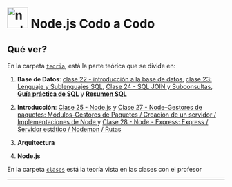 # <img width="48" height="48" src="https://img.icons8.com/fluency/48/node-js.png" alt="node-js"/> Node.js Codo a Codo


## Qué ver?


En la carpeta [`teoria`](https://github.com/eugenia1984/node/tree/main/node_codo_a_codo/teoria), está la parte teórica que se divide en:


1. **Base de Datos**: [clase 22 - introducción a la base de datos](https://github.com/eugenia1984/node/blob/main/node_codo_a_codo/teoria/clase-22.md), [clase 23: Lenguaje y Sublenguajes SQL](https://github.com/eugenia1984/node/blob/main/node_codo_a_codo/teoria/clase-23.md), [Clase 24 - SQL JOIN y Subconsultas](https://github.com/eugenia1984/node/blob/main/node_codo_a_codo/teoria/clase-24.md), [**Guía práctica de SQL**](https://github.com/eugenia1984/node/blob/main/node_codo_a_codo/teoria/Gu%C3%ADa%20pr%C3%A1ctica%20de%20SQL.pdf) y [**Resumen SQL**](https://github.com/eugenia1984/node/blob/main/node_codo_a_codo/teoria/resumen-sql.pdf)

2. **Introducción**: [Clase 25 - Node.js](https://github.com/eugenia1984/node/blob/main/node_codo_a_codo/teoria/clase-25.md) y [Clase 27 - Node–Gestores de paquetes: Módulos-Gestores de Paquetes / Creación de un servidor / Implementaciones de Node
](https://github.com/eugenia1984/node/blob/main/node_codo_a_codo/teoria/clase-27.md) y [Clase 28 - Node - Express: Express / Servidor estático / Nodemon / Rutas](https://github.com/eugenia1984/node/blob/main/node_codo_a_codo/teoria/clase-28.md)

3. **Arquitectura**

4. **Node.js**

En la carpeta [`clases`](https://github.com/eugenia1984/node/blob/main/node_codo_a_codo/clases) está la teoría vista en las clases con el profesor

---
